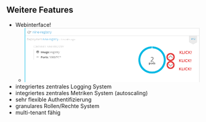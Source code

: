 ## Weitere Features

* Webinterface! <!-- .element: class="fragment" data-fragment-index="1" -->
  * ![click picture](images/you_can_click_drawing.png) <!-- .element: class="fragment" data-fragment-index="1" -->
* integriertes zentrales Logging System <!-- .element: class="fragment" data-fragment-index="2" -->
* integriertes zentrales Metriken System (autoscaling) <!-- .element: class="fragment" data-fragment-index="3" -->
* sehr flexible Authentifizierung <!-- .element: class="fragment" data-fragment-index="4" -->
* granulares Rollen/Rechte System <!-- .element: class="fragment" data-fragment-index="5" -->
* multi-tenant fähig <!-- .element: class="fragment" data-fragment-index="6" -->
